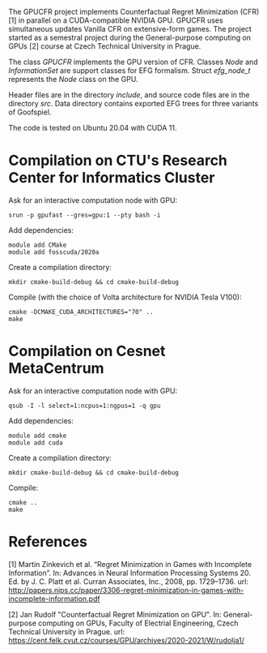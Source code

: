 The GPUCFR project implements Counterfactual Regret Minimization (CFR) [1] in parallel on a CUDA-compatible NVIDIA GPU. GPUCFR uses simultaneous updates Vanilla CFR on extensive-form games. The project started as a semestral project during the General-purpose computing on GPUs [2] course at Czech Technical University in Prague.

The class *GPUCFR* implements the GPU version of CFR. Classes *Node* and *InformationSet* are support classes for EFG formalism. Struct *efg_node_t* represents the *Node* class on the GPU. 

Header files are in the directory *include*, and source code files are in the directory *src*. Data directory contains exported EFG trees for three variants of Goofspiel.

The code is tested on Ubuntu 20.04 with CUDA 11.

Compilation on CTU's Research Center for Informatics Cluster
============================================================
Ask for an interactive computation node with GPU:

    srun -p gpufast --gres=gpu:1 --pty bash -i

Add dependencies:

    module add CMake
    module add fosscuda/2020a

Create a compilation directory:

    mkdir cmake-build-debug && cd cmake-build-debug

Compile (with the choice of Volta architecture for NVIDIA Tesla V100):

    cmake -DCMAKE_CUDA_ARCHITECTURES="70" ..
    make

Compilation on Cesnet MetaCentrum
=================================
Ask for an interactive computation node with GPU:

    qsub -I -l select=1:ncpus=1:ngpus=1 -q gpu

Add dependencies:

    module add cmake
    module add cuda

Create a compilation directory:

    mkdir cmake-build-debug && cd cmake-build-debug

Compile:

    cmake ..
    make
References
==========

[1] Martin Zinkevich et al. “Regret Minimization in Games with Incomplete Information”. In: Advances in Neural Information Processing Systems 20. Ed. by J. C. Platt et al. Curran Associates, Inc., 2008, pp. 1729–1736. url: http://papers.nips.cc/paper/3306-regret-minimization-in-games-with-incomplete-information.pdf

[2] Jan Rudolf "Counterfactual Regret Minimization on GPU". In: General-purpose computing on GPUs, Faculty of Electrial Engineering, Czech Technical University in Prague. url: https://cent.felk.cvut.cz/courses/GPU/archives/2020-2021/W/rudolja1/
